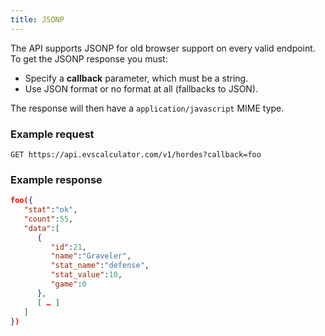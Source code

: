 ```yaml
---
title: JSONP
---
```


The API supports JSONP for old browser support on every valid endpoint. To get the JSONP response you must:

* Specify a **callback** parameter, which must be a string.
* Use JSON format or no format at all (fallbacks to JSON).

The response will then have a `application/javascript` MIME type.

### Example request

`GET https://api.evscalculator.com/v1/hordes?callback=foo`

### Example response

```json
foo({  
   "stat":"ok",
   "count":55,
   "data":[  
      {  
         "id":21,
         "name":"Graveler",
         "stat_name":"defense",
         "stat_value":10,
         "game":0
      },
      [ … ]
   ]
})
```